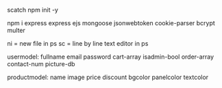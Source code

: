 scatch npm init -y

npm i express express ejs mongoose jsonwebtoken cookie-parser bcrypt multer

ni = new file in ps
sc = line by line text editor in ps

usermodel:
fullname
email
password
cart-array
isadmin-bool
order-array
contact-num
picture-db

productmodel:
name
image
price
discount
bgcolor
panelcolor
textcolor